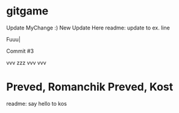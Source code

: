 gitgame
=======
Update MyChange :)
New Update Here
readme: update to ex. line

Fuuu|

Commit #3

vvv
zzz
vvv
vvv



Preved, Romanchik
Preved, Kost
=======

 readme: say hello to kos
